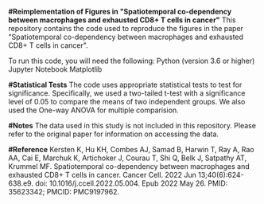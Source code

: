 **#Reimplementation of Figures in "Spatiotemporal co-dependency between macrophages and exhausted CD8+ T cells in cancer"**
This repository contains the code used to reproduce the figures in the paper "Spatiotemporal co-dependency between macrophages and exhausted CD8+ T cells in cancer".

To run this code, you will need the following:
Python (version 3.6 or higher)
Jupyter Notebook
Matplotlib

**#Statistical Tests**
The code uses appropriate statistical tests to test for significance. Specifically, we used a two-tailed t-test with a significance level of 0.05 to compare the 
means of two independent groups. We also used the One-way ANOVA for multiple comparision.

**#Notes**
The data used in this study is not included in this repository. Please refer to the original paper for information on accessing the data.


**#Reference**
Kersten K, Hu KH, Combes AJ, Samad B, Harwin T, Ray A, Rao AA, Cai E, Marchuk K, Artichoker J, Courau T, Shi Q, Belk J, Satpathy AT, Krummel MF. Spatiotemporal 
co-dependency between macrophages and exhausted CD8+ T cells in cancer. Cancer Cell. 2022 Jun 13;40(6):624-638.e9. doi: 10.1016/j.ccell.2022.05.004. Epub 2022 
May 26. PMID: 35623342; PMCID: PMC9197962.
